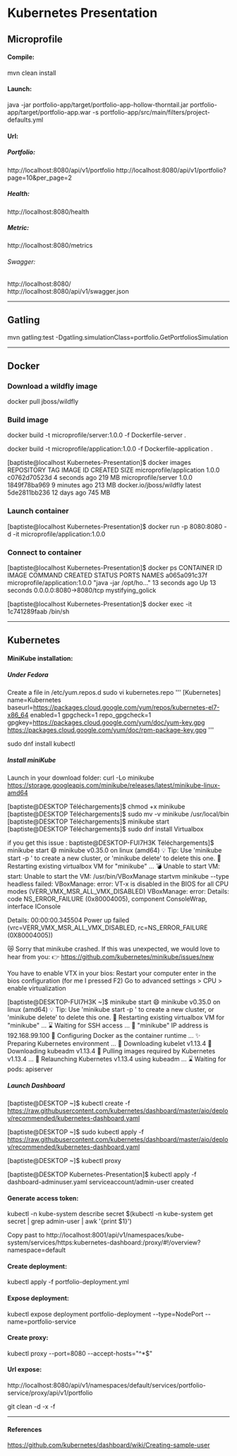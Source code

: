 # Kubernetes Presentation

## Microprofile

#### Compile: 
mvn clean install

#### Launch:
java -jar portfolio-app/target/portfolio-app-hollow-thorntail.jar portfolio-app/target/portfolio-app.war -s portfolio-app/src/main/filters/project-defaults.yml

#### Url:  

##### Portfolio:
http://localhost:8080/api/v1/portfolio
http://localhost:8080/api/v1/portfolio?page=10&per_page=2

##### Health:
http://localhost:8080/health

##### Metric:
http://localhost:8080/metrics

###### Swagger:
http://localhost:8080/  
http://localhost:8080/api/v1/swagger.json


_____________________________________________
## Gatling

mvn gatling:test -Dgatling.simulationClass=portfolio.GetPortfoliosSimulation

_____________________________________
## Docker

### Download a wildfly image
docker pull jboss/wildfly

### Build image
docker build -t microprofile/server:1.0.0 -f Dockerfile-server .

docker build -t microprofile/application:1.0.0 -f Dockerfile-application .

[baptiste@localhost Kubernetes-Presentation]$ docker images
REPOSITORY                     TAG                 IMAGE ID            CREATED             SIZE
microprofile/application       1.0.0               c0762d70523d        4 seconds ago       219 MB
microprofile/server            1.0.0               1849f78ba969        9 minutes ago       213 MB
docker.io/jboss/wildfly        latest              5de2811bb236        12 days ago         745 MB


### Launch container
[baptiste@localhost Kubernetes-Presentation]$ docker run -p 8080:8080 -d -it microprofile/application:1.0.0


### Connect to container
[baptiste@localhost Kubernetes-Presentation]$ docker ps
CONTAINER ID        IMAGE                            COMMAND                  CREATED             STATUS              PORTS                    NAMES
a065a091c37f        microprofile/application:1.0.0   "java -jar /opt/ho..."   13 seconds ago      Up 13 seconds       0.0.0.0:8080->8080/tcp   mystifying_golick


[baptiste@localhost Kubernetes-Presentation]$ docker exec -it 1c741289faab /bin/sh

_______________________________________________
## Kubernetes

#### MiniKube installation:
##### Under Fedora

Create a file in /etc/yum.repos.d
sudo vi kubernetes.repo
''' [Kubernetes]
name=Kubernetes
baseurl=https://packages.cloud.google.com/yum/repos/kubernetes-el7-x86_64
enabled=1
gpgcheck=1
repo_gpgcheck=1
gpgkey=https://packages.cloud.google.com/yum/doc/yum-key.gpg https://packages.cloud.google.com/yum/doc/rpm-package-key.gpg
'''

sudo dnf install kubectl

##### Install miniKube
Launch in your download folder:
curl -Lo minikube https://storage.googleapis.com/minikube/releases/latest/minikube-linux-amd64

[baptiste@DESKTOP Téléchargements]$ chmod +x minikube
[baptiste@DESKTOP Téléchargements]$ sudo mv -v minikube /usr/local/bin
[baptiste@DESKTOP Téléchargements]$ minikube start
[baptiste@DESKTOP Téléchargements]$ sudo dnf install Virtualbox

if you get this issue :
baptiste@DESKTOP-FUI7H3K Téléchargements]$ minikube start
😄  minikube v0.35.0 on linux (amd64)
💡  Tip: Use 'minikube start -p <name>' to create a new cluster, or 'minikube delete' to delete this one.
🔄  Restarting existing virtualbox VM for "minikube" ...
💣  Unable to start VM: start: Unable to start the VM: /usr/bin/VBoxManage startvm minikube --type headless failed:
VBoxManage: error: VT-x is disabled in the BIOS for all CPU modes (VERR_VMX_MSR_ALL_VMX_DISABLED)
VBoxManage: error: Details: code NS_ERROR_FAILURE (0x80004005), component ConsoleWrap, interface IConsole

Details: 00:00:00.345504 Power up failed (vrc=VERR_VMX_MSR_ALL_VMX_DISABLED, rc=NS_ERROR_FAILURE (0X80004005))

😿  Sorry that minikube crashed. If this was unexpected, we would love to hear from you:
👉  https://github.com/kubernetes/minikube/issues/new

You have to enable VTX in your bios:
Restart your computer enter in the bios configuration (for me I pressed F2)
Go to advanced settings > CPU > enable virtualization

[baptiste@DESKTOP-FUI7H3K ~]$ minikube start
😄  minikube v0.35.0 on linux (amd64)
💡  Tip: Use 'minikube start -p <name>' to create a new cluster, or 'minikube delete' to delete this one.
🔄  Restarting existing virtualbox VM for "minikube" ...
⌛  Waiting for SSH access ...
📶  "minikube" IP address is 192.168.99.100
🐳  Configuring Docker as the container runtime ...
✨  Preparing Kubernetes environment ...
💾  Downloading kubelet v1.13.4
💾  Downloading kubeadm v1.13.4
🚜  Pulling images required by Kubernetes v1.13.4 ...
🔄  Relaunching Kubernetes v1.13.4 using kubeadm ...
⌛  Waiting for pods: apiserver


##### Launch Dashboard

[baptiste@DESKTOP ~]$  kubectl create -f https://raw.githubusercontent.com/kubernetes/dashboard/master/aio/deploy/recommended/kubernetes-dashboard.yaml

[baptiste@DESKTOP ~]$ sudo kubectl apply -f https://raw.githubusercontent.com/kubernetes/dashboard/master/aio/deploy/recommended/kubernetes-dashboard.yaml

[baptiste@DESKTOP ~]$ kubectl proxy

[baptiste@DESKTOP Kubernetes-Presentation]$ kubectl apply -f dashboard-adminuser.yaml
serviceaccount/admin-user created

#### Generate access token: 
kubectl -n kube-system describe secret $(kubectl -n kube-system get secret | grep admin-user | awk '{print $1}')

Copy past to http://localhost:8001/api/v1/namespaces/kube-system/services/https:kubernetes-dashboard:/proxy/#!/overview?namespace=default

#### Create deployment:
kubectl apply -f portfolio-deployment.yml  

#### Expose deployment:
kubectl expose deployment  portfolio-deployment --type=NodePort --name=portfolio-service

#### Create proxy:
kubectl proxy --port=8080 --accept-hosts="^*$"

#### Url expose:
http://localhost:8080/api/v1/namespaces/default/services/portfolio-service/proxy/api/v1/portfolio


git clean -d -x -f

_______________________________________________________
#### References
https://github.com/kubernetes/dashboard/wiki/Creating-sample-user